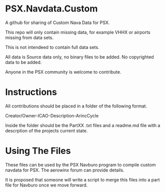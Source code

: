 # PSX.Navdata.Custom
A github for sharing of Custom Nava Data for PSX.  

This repo will only contain missing data, for example VHHX or airports missing from data sets.

This is not intendeed to contain full data sets.

All data is Source data only, no binary files to be added. No copyrighted data to be added.

Anyone in the PSX community is welcome to contribute.

# Instructions

All contributions should be placed in a folder of the following format.

Creator/Owner-ICAO-Description-ArincCycle

Inside the folder should be the PartXX .txt files and a readme.md file with a descrption of the projects current state.

# Using The Files

These files can be used by the PSX Navburo program to compile custom navdata for PSX.  The aerowinx forum can provide details.

It is proposed that someone will write a script to merge this files into a part file for Navburo once we move forward.

